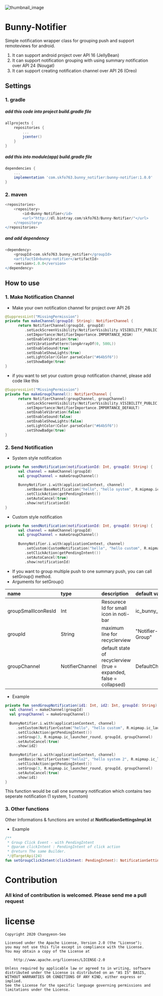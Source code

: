 ![thumbnail_image](./bunny_icon.png)

# Bunny-Notifier

Simple notification wrapper class for grouping push and support remoteviews for android. 
1. It can support android project over API 16 (JellyBean)
2. It can support notification grouping with using summary notification over API 24 (Nougat)
3. It can support creating notification channel over API 26 (Oreo)

## Settings
### 1. gradle
##### add this code into project build.gradle file
~~~groovy
allprojects {
    repositories {
   		...
   		jcenter()
   	}
}
~~~

##### add this into module(app) build.gradle file
~~~groovy
dependencies {
	...
	implementation 'com.skfo763.bunny_notifier:bunny-notifier:1.0.0'
}
~~~

### 2. maven
~~~groovy
<repositories>
	<repository>
	    <id>Bunny-Notifier</id>
        <url>"http://dl.bintray.com/skfo763/Bunny-Notifier/"</url>
	</repository>
</repositories>
~~~
##### and add dependency
~~~groovy
<dependency>	   
	<groupId>com.skfo763.bunny_notifier</groupId>
    <artifactId>bunny-notifier</artifactId>
	<version>1.0.0</version>
</dependency>
~~~


## How to use
### 1. Make Notification Channel
- Make your own notification channel for project over API 26
~~~kotlin
@SuppressLint("MissingPermission")  
private fun makeChannel(groupId: String): NotifierChannel {  
	  return NotifierChannel(groupId, groupId)  
		 .setLockScreenVisibility(NotifierVisibility.VISIBILITY_PUBLIC)  
		 .setImportance(NotifierImportance.IMPORTANCE_HIGH)  
		 .setEnableVibration(true)  
		 .setVibrationPattern(longArrayOf(0, 500L))  
		 .setEnableSound(true)  
		 .setEnableShowLights(true)  
		 .setLightColor(Color.parseColor("#64b5f6"))  
		 .setShowBadge(true)  
}
~~~

- if you want to set your custom group notification channel, please add code like this
~~~kotlin
@SuppressLint("MissingPermission")  
private fun makeGroupChannel(): NotifierChannel {  
	  return NotifierChannel(groupChannel, groupChannel)  
		 .setLockScreenVisibility(NotifierVisibility.VISIBILITY_PUBLIC)  
		 .setImportance(NotifierImportance.IMPORTANCE_DEFAULT)  
		 .setEnableVibration(false)  
		 .setEnableSound(false)  
		 .setEnableShowLights(false)  
		 .setLightColor(Color.parseColor("#64b5f6"))  
		 .setShowBadge(true)  
}
~~~

### 2. Send Notification
- System style notification
~~~kotlin
private fun sendNotification(notificationId: Int, groupId: String) {  
	  val channel = makeChannel(groupId)  
	  val groupChannel = makeGroupChannel()  
	  
	  BunnyNotifier.i.with(applicationContext, channel)  
		 .setBase(BaseNotification("hello", "hello system", R.mipmap.ic_launcher_round))  
		 .setClickAction(getPendingIntent())   
		 .setAutoCancel(true)  
		 .show(notificationId)  
}
~~~

- Custom style notification
~~~kotlin
private fun sendNotification(notificationId: Int, groupId: String) {  
	  val channel = makeChannel(groupId)  
	  val groupChannel = makeGroupChannel()  
	  
	  BunnyNotifier.i.with(applicationContext, channel)  
		 .setCustom(CustomNotification("hello", "hello custom", R.mipmap.ic_launcher_round, remoteView))  
		 .setClickAction(getPendingIntent())   
		 .setAutoCancel(true)  
		 .show(notificationId)  
~~~

- If you want to group multiple push to one summary push, you can call setGroup() method.
- Arguments for setGroup()

| name | type |description | default value |
|:---------|:-------|:-------------------------|:-------|
| groupSmallIconResId | Int | Resourece Id for small icon in noti-bar | ic_bunny_icon |
| groupId | String | maximum line for recyclerview | "Notifier-Group" |
| groupChannel | NotifierChannel |default state of recyclerview (true = expanded, false = collapsed) | DefaultChannel |

- Example
~~~kotlin
private fun sendGroupNotification(id1: Int, id2: Int, groupId: String) {  
  val channel = makeChannel(groupId)  
  val groupChannel = makeGroupChannel()  
  
  BunnyNotifier.i.with(applicationContext, channel)  
	 .setCustom(NotifierCustom("hello", "hello custom", R.mipmap.ic_launcher_round, makeRemoteView()))  
	 .setClickAction(getPendingIntent())  
	 .setGroup(3, R.mipmap.ic_launcher_round, groupId, groupChannel)  
	 .setAutoCancel(true)  
	 .show(id2)  

  BunnyNotifier.i.with(applicationContext, channel)  
	 .setBasic(NotifierCustom("hello2", "hello system 2", R.mipmap.ic_launcher_round)  
	 .setClickAction(getPendingIntent())  
	 .setGroup(3, R.mipmap.ic_launcher_round, groupId, groupChannel)  
	 .setAutoCancel(true)  
	 .show(id1)  
}
~~~
This function would be call one summary notification which contains two seperate notification (1 system, 1 custom)

### 3. Other functions
Other Informations & functions are wroted at **NotificationSettingsImpl.kt** 
- Example
~~~kotlin
/**  
 * Group Click Event - with PendingIntent
 * @param clickIntent : PendingIntent of click action  
 * @return The same Builder.  
 */@TargetApi(24)  
fun setGroupClickIntent(clickIntent: PendingIntent): NotificationSettingsImpl
~~~
 
# Contribution
### All kind of contribution is welcomed. Please send me a pull request


# license
~~~
Copyright 2020 Changyeon-Seo

Licensed under the Apache License, Version 2.0 (the "License");
you may not use this file except in compliance with the License.
You may obtain a copy of the License at

    http://www.apache.org/licenses/LICENSE-2.0

Unless required by applicable law or agreed to in writing, software
distributed under the License is distributed on an "AS IS" BASIS,
WITHOUT WARRANTIES OR CONDITIONS OF ANY KIND, either express or implied.
See the License for the specific language governing permissions and
limitations under the License.
~~~
